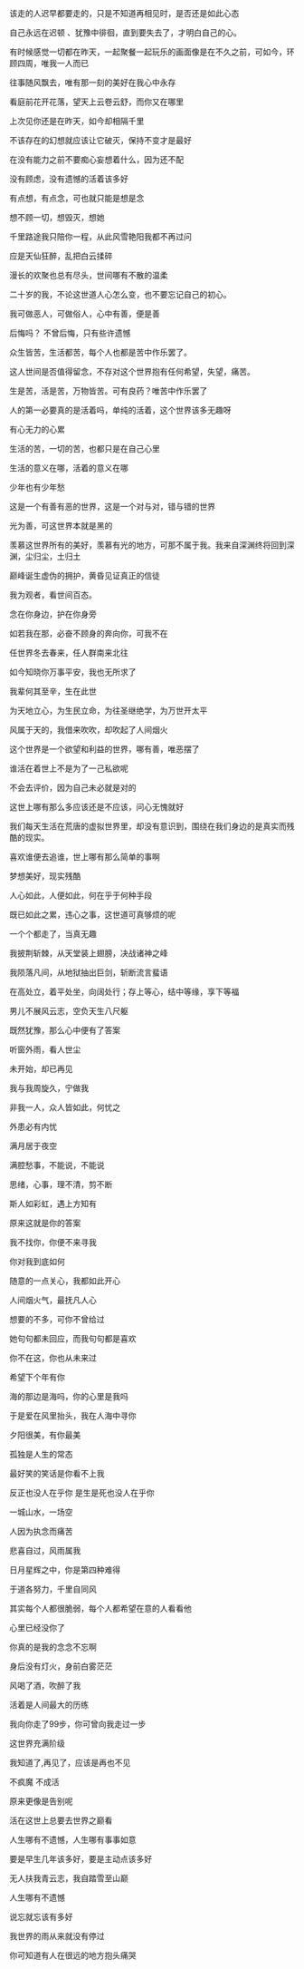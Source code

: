 该走的人迟早都要走的，只是不知道再相见时，是否还是如此心态

自己永远在迟顿 、犹豫中徘徊，直到要失去了，才明白自己的心。

有时候感觉一切都在昨天，一起聚餐一起玩乐的画面像是在不久之前，可如今，环顾四周，唯我一人而已

往事随风飘去，唯有那一刻的美好在我心中永存

看庭前花开花落，望天上云卷云舒，而你又在哪里

上次见你还是在昨天，如今却相隔千里

不该存在的幻想就应该让它破灭，保持不变才是最好

在没有能力之前不要痴心妄想着什么，因为还不配

没有顾虑，没有遗憾的活着该多好

有点想，有点念，可也就只能是想是念

想不顾一切，想毁灭，想她

千里路途我只陪你一程，从此风雪艳阳我都不再过问

应是天仙狂醉，乱把白云揉碎

漫长的欢聚也总有尽头，世间哪有不散的温柔

二十岁的我，不论这世道人心怎么变，也不要忘记自己的初心。

我可做恶人，可做俗人，心中有善，便是善

后悔吗？ 不曾后悔，只有些许遗憾

众生皆苦，生活都苦，每个人也都是苦中作乐罢了。

这人世间是否值得留念，不存对这个世界抱有任何希望，失望，痛苦。

生是苦，活是苦，万物皆苦。可有良药？唯苦中作乐罢了

人的第一必要真的是活着吗，单纯的活着，这个世界该多无趣呀

有心无力的心累

生活的苦，一切的苦，也都只是在自己心里

生活的意义在哪，活着的意义在哪

少年也有少年愁

这是一个有善有恶的世界，这是一个对与对，错与错的世界

光为善，可这世界本就是黑的

羡慕这世界所有的美好，羡慕有光的地方，可那不属于我。我来自深渊终将回到深渊，尘归尘，土归土

巅峰诞生虚伪的拥护，黄昏见证真正的信徒

我为观者，看世间百态。

念在你身边，护在你身旁

如若我在那，必奋不顾身的奔向你，可我不在

任世界冬去春来，任人群南来北往

如今知晓你万事平安，我也无所求了

我辈何其至辛，生在此世

为天地立心，为生民立命，为往圣继绝学，为万世开太平

风属于天的，我借来吹吹，却吹起了人间烟火

这个世界是一个欲望和利益的世界，哪有善，唯恶摆了

谁活在着世上不是为了一己私欲呢

不会去评价，因为自己未必就是对的

这世上哪有那么多应该还是不应该，问心无愧就好

我们每天生活在荒唐的虚拟世界里，却没有意识到，围绕在我们身边的是真实而残酷的现实。

喜欢谁便去追谁，世上哪有那么简单的事啊

梦想美好，现实残酷

人心如此，人便如此，何在乎于何种手段

既已如此之累，违心之事，这世道可真够烦的呢

一个个都走了，当真无趣

我披荆斩棘，从天堂装上翅膀，决战诸神之峰

我陨落凡间，从地狱抽出巨剑，斩断流言蜚语

在高处立，着平处坐，向阔处行；存上等心，结中等缘，享下等福

男儿不展风云志，空负天生八尺躯

既然犹豫，那么心中便有了答案

听窗外雨，看人世尘

未开始，却已再见

我与我周旋久，宁做我

非我一人，众人皆如此，何忧之

外患必有内忧

满月居于夜空

满腔愁事，不能说，不能说

思绪，心事，理不清，剪不断

斯人如彩虹，遇上方知有

原来这就是你的答案

我不找你，你便不来寻我

你对我到底如何

随意的一点关心，我都如此开心

人间烟火气，最抚凡人心

想要的不多，可你不曾给过

她句句都未回应，而我句句都是喜欢

你不在这，你也从未来过

希望下个年有你

海的那边是海吗，你的心里是我吗

于是爱在风里抬头，我在人海中寻你

夕阳很美，有你最美

孤独是人生的常态

最好笑的笑话是你看不上我

反正也没人在乎你 是生是死也没人在乎你

一城山水，一场空

人因为执念而痛苦

悲喜自过，风雨属我

日月星辉之中，你是第四种难得

于道各努力，千里自同风

其实每个人都很脆弱，每个人都希望在意的人看看他

心里已经没你了

你真的是我的念念不忘啊

身后没有灯火，身前白雾茫茫

风喝了酒，吹醉了我

活着是人间最大的历练

我向你走了99步，你可曾向我走过一步

这世界充满阶级

我知道了,再见了，应该是再也不见

不疯魔 不成活

原来更像是告别呢

活在这世上总要去世界之巅看

人生哪有不遗憾，人生哪有事事如意

要是早生几年该多好，要是主动点该多好

无人扶我青云志，我自踏雪至山巅

人生哪有不遗憾

说忘就忘该有多好

我世界的雨从来就没有停过

你可知道有人在很远的地方抱头痛哭



